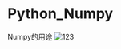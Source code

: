 # Python_Numpy
Numpy的用途
![123](https://user-images.githubusercontent.com/112489587/198771682-f62c61fc-8bdd-43d7-9afc-7dd65d4b119e.jpg)
